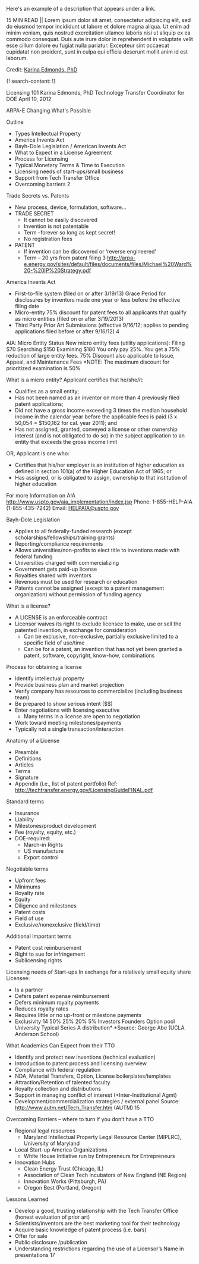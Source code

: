 Here's an example of a description that appears under a link.

15 MIN READ || Lorem ipsum dolor sit amet, consectetur adipiscing elit, sed do eiusmod tempor incididunt ut labore et dolore magna aliqua. Ut enim ad minim veniam, quis nostrud exercitation ullamco laboris nisi ut aliquip ex ea commodo consequat. Duis aute irure dolor in reprehenderit in voluptate velit esse cillum dolore eu fugiat nulla pariatur. Excepteur sint occaecat cupidatat non proident, sunt in culpa qui officia deserunt mollit anim id est laborum.

Credit: [Karina Edmonds, PhD](https://energy.gov/contributors/karina-edmonds)

{! search-content: !}

Licensing 101
Karina Edmonds, PhD
Technology Transfer Coordinator for DOE
April 10, 2012

ARPA-E
Changing What's Possible


Outline
* Types Intellectual Property
* America Invents Act
* Bayh-Dole Legislation / American Invents Act
* What to Expect in a License Agreement
* Process for Licensing
* Typical Monetary Terms & Time to Execution
* Licensing needs of start-ups/small business
* Support from Tech Transfer Office
* Overcoming barriers
2



Trade Secrets vs. Patents
* New process, device, formulation, software…
* TRADE SECRET
    * It cannot be easily discovered
    * Invention is not patentable
    * Term –forever so long as kept secret!
    * No registration fees
* PATENT
    * If invention can be discovered or ‘reverse engineered’
    * Term – 20 yrs from patent filing
3
http://arpa-e.energy.gov/sites/default/files/documents/files/Michael%20Ward%20-%20IP%20Strategy.pdf



America Invents Act
* First-to-file system (filed on or after 3/19/13)
Grace Period for disclosures by inventors made one year or less before the effective filing date
* Micro-entity 75% discount for patent fees to all applicants that qualify as micro entities (filed on or after 3/19/2013)
* Third Party Prior Art Submissions (effective 9/16/12; applies to pending applications filed before or after 9/16/12)
4



AIA: Micro Entity Status
New micro entity fees (utility applications):
Filing $70
Searching $150
Examining $180
You only pay 25%.
You get a 75% reduction of large entity fees.
75% Discount also applicable to Issue, Appeal, and Maintenance Fees
*NOTE: The maximum discount for prioritized examination is 50%



What is a micro entity?
Applicant certifies that he/she/it:
* Qualifies as a small entity;
* Has not been named as an inventor on more than 4 previously filed patent applications;
* Did not have a gross income exceeding 3 times the median household income in the calendar year before the applicable fees is paid (3 x 50,054 = $150,162 for cal. year 2011); and
* Has not assigned, granted, conveyed a license or other ownership interest (and is not obligated to do so) in the subject application to an entity that exceeds the gross income limit

OR, Applicant is one who:
* Certifies that his/her employer is an institution of higher education as defined in section 101(a) of the Higher Education Act of 1965; or
* Has assigned, or is obligated to assign, ownership to that institution of higher education

For more Information on AIA
http://www.uspto.gov/aia_implementation/index.jsp
Phone: 1-855-HELP-AIA
(1-855-435-7242)
Email: HELPAIA@uspto.gov



Bayh-Dole Legislation
* Applies to all federally-funded research (except scholarships/fellowships/training grants)
* Reporting/compliance requirements
* Allows universities/non-profits to elect title to inventions made with federal funding
* Universities charged with commercializing
* Government gets paid-up license
* Royalties shared with inventors
* Revenues must be used for research or education
* Patents cannot be assigned (except to a patent management organization) without permission of funding agency



What is a license?
* A LICENSE is an enforceable contract
* Licensor waives its right to exclude licensee to make, use or sell the patented invention, in exchange for consideration
    * Can be exclusive, non-exclusive, partially exclusive limited to a specific field of use/time
    * Can be for a patent, an invention that has not yet been granted a patent, software, copyright, know-how, combinations



Process for obtaining a license
* Identify intellectual property
* Provide business plan and market projection
* Verify company has resources to commercialize (including business team)
* Be prepared to show serious intent ($$)
* Enter negotiations with licensing executive
    * Many terms in a license are open to negotiation
* Work toward meeting milestones/payments
* Typically not a single transaction/interaction



Anatomy of a License
* Preamble
* Definitions
* Articles
* Terms
* Signature
* Appendix (i.e., list of patent portfolio)
Ref: http://techtransfer.energy.gov/LicensingGuideFINAL.pdf



Standard terms
* Insurance
* Liability
* Milestones/product development
* Fee (royalty, equity, etc.)
* DOE-required:
    * March-in Rights
    * US manufacture
    * Export control



Negotiable terms
* Upfront fees
* Minimums
* Royalty rate
* Equity
* Diligence and milestones
* Patent costs
* Field of use
* Exclusive/nonexclusive (field/time)



Additional Important terms
* Patent cost reimbursement
* Right to sue for infringement
* Sublicensing rights



Licensing needs of Start-ups
In exchange for a relatively small equity share Licensee:
* Is a partner
* Defers patent expense reimbursement
* Defers minimum royalty payments
* Reduces royalty rates
* Requires little or no up-front or milestone payments
* Exclusivity
14
50%
25%
20%
5%
Investors Founders Option pool University
Typical Series A distribution*
*Source: George Abe (UCLA Anderson School)



What Academics Can Expect from their TTO
* Identify and protect new inventions (technical evaluation)
* Introduction to patent process and licensing overview
* Compliance with federal regulation
* NDA, Material Transfers, Option, License boilerplates/templates
* Attraction/Retention of talented faculty
* Royalty collection and distributions
* Support in managing conflict of interest (+Inter-Institutional Agmt)
* Development/commercialization strategies / external panel
Source: http://www.autm.net/Tech_Transfer.htm (AUTM) 15



Overcoming Barriers – where to turn if you don’t have a TTO
* Regional legal resources
    * Maryland Intellectual Property Legal Resource Center (MIPLRC), University of Maryland
* Local Start-up America Organizations
    * White House Initiative run by Entrepreneurs for Entrepreneurs
* Innovation Hubs
    * Clean Energy Trust (Chicago, IL)
    * Association of Clean Tech Incubators of New England (NE Region)
    * Innovation Works (Pittsburgh, PA)
    * Oregon Best (Portland, Oregon)



Lessons Learned
* Develop a good, trusting relationship with the Tech Transfer Office (honest evaluation of prior art)
* Scientists/inventors are the best marketing tool for their technology
* Acquire basic knowledge of patent process (i.e. bars)
* Offer for sale
* Public disclosure /publication
* Understanding restrictions regarding the use of a Licensor’s Name in presentations
17
